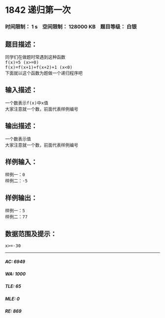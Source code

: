 # 1842 递归第一次   
### 时间限制： 1 s&nbsp;&nbsp;&nbsp;&nbsp;空间限制： 128000 KB&nbsp;&nbsp;&nbsp;&nbsp;题目等级： 白银  
## 题目描述：  

<pre>
同学们在做题时常遇到这种函数
f(x)=5 (x>=0)
f(x)=f(x+1)+f(x+2)+1 (x<0)
下面就以这个函数为题做一个递归程序吧
</pre>
  
  
## 输入描述：  

<pre>
一个数表示f(x)中x值
大家注意就一个数，前面代表样例编号
</pre>
  
  
## 输出描述：  

<pre>
一个数表示值
大家注意就一个数，前面代表样例编号
</pre>
  
  
## 样例输入：  

<pre>
样例一：0
样例二：-5
</pre>
  
  
## 样例输出：  

<pre>
样例一：5
样例二：77
</pre>
  
  
## 数据范围及提示：  

<pre>
x>=-30
</pre>
  
  
***  

##### AC: 6949  
##### WA: 1000  
##### TLE: 65  
##### MLE: 0  
##### RE: 869  
